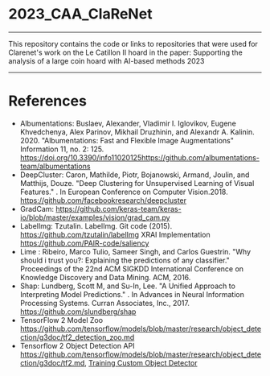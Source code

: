 # 2023_CAA_ClaReNet
----
This repository contains the code or links to repositories that were used for Clarenet's work on the Le Catillon II hoard in the paper: Supporting the analysis of a large coin hoard with AI-based methods 2023

----
# References
- Albumentations: Buslaev, Alexander, Vladimir I. Iglovikov, Eugene Khvedchenya, Alex Parinov, Mikhail Druzhinin, and Alexandr A. Kalinin. 2020. "Albumentations: Fast and Flexible Image Augmentations" Information 11, no. 2: 125. https://doi.org/10.3390/info11020125https://github.com/albumentations-team/albumentations
- DeepCluster: Caron, Mathilde, Piotr, Bojanowski, Armand, Joulin, and Matthĳs, Douze. "Deep Clustering for Unsupervised Learning of Visual Features." . In European Conference on Computer Vision.2018.
https://github.com/facebookresearch/deepcluster
- GradCam: https://github.com/keras-team/keras-io/blob/master/examples/vision/grad_cam.py
- LabelImg: Tzutalin. LabelImg. Git code (2015). https://github.com/tzutalin/labelImg
XRAI Implementation https://github.com/PAIR-code/saliency
- Lime : Ribeiro, Marco Tulio, Sameer Singh, and Carlos Guestrin. "Why should i trust you?: Explaining the predictions of any classifier." Proceedings of the 22nd ACM SIGKDD International Conference on Knowledge Discovery and Data Mining. ACM, 2016.
- Shap: Lundberg, Scott M, and Su-In, Lee. "A Unified Approach to Interpreting Model Predictions." . In Advances in Neural Information Processing Systems. Curran Associates, Inc., 2017. https://github.com/slundberg/shap
- TensorFlow 2 Model Zoo https://github.com/tensorflow/models/blob/master/research/object_detection/g3doc/tf2_detection_zoo.md
- Tensorflow 2 Object Detection API https://github.com/tensorflow/models/blob/master/research/object_detection/g3doc/tf2.md, [Training Custom Object Detector](https://tensorflow-object-detection-api-tutorial.readthedocs.io/en/latest/training.html)

